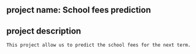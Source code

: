 ## project name: School fees prediction

## project description
    This project allow us to predict the school fees for the next term.